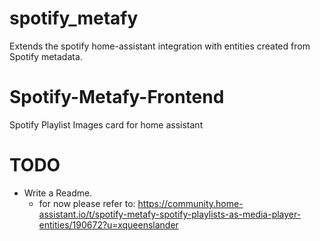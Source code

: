 # spotify_metafy
Extends the spotify home-assistant integration with entities created from Spotify metadata.

# Spotify-Metafy-Frontend
Spotify Playlist Images card for home assistant

# TODO
* Write a Readme. 
   - for now please refer to: https://community.home-assistant.io/t/spotify-metafy-spotify-playlists-as-media-player-entities/190672?u=xqueenslander
